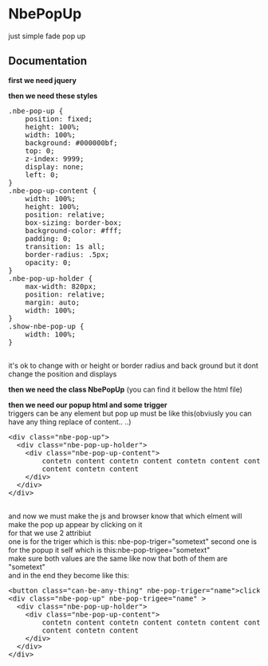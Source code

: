 # NbePopUp
<p>just simple fade pop up</p>

<h2>Documentation</h2>
<p><b>first we need jquery</b></p>
<p><b>then we need these styles</b><br/></p>

<pre>
.nbe-pop-up {
	position: fixed;
	height: 100%;
	width: 100%;
	background: #000000bf;
	top: 0;
	z-index: 9999;
	display: none;
	left: 0;
}
.nbe-pop-up-content {
	width: 100%;
	height: 100%;
	position: relative;
	box-sizing: border-box;
	background-color: #fff;
	padding: 0;
	transition: 1s all;
	border-radius: .5px;
	opacity: 0;
}
.nbe-pop-up-holder {
	max-width: 820px;
	position: relative;
	margin: auto;
	width: 100%;
}
.show-nbe-pop-up {
	width: 100%;
}
    </pre>
<p>  it's ok to change with or height or border radius and back ground but it dont change the position and displays  </p>
  <p><b>then we need the class NbePopUp</b> (you can find it bellow the html file)</p>
  <p><b>then we need our popup html and some trigger</b><br/> triggers can be any element but pop up must be like this(obviusly you can have any thing replace of content.. ..)</p>
  <pre>
&lt;div class="nbe-pop-up"&gt;
  &lt;div class="nbe-pop-up-holder"&gt;
	&lt;div class="nbe-pop-up-content"&gt;
		contetn content contetn content contetn content contetn content contetn content contetn content contetn
		content contetn content
	&lt;/div&gt;
  &lt;/div&gt;
&lt;/div&gt;
  </pre>
  
  <p>and now we must make the js and browser know that which elment will make the pop up appear by clicking on it<br>
	for that we use 2 attribiut <br/>
	one is for the triger which is this: nbe-pop-triger="sometext"
	second one is  for the popup it self which is this:nbe-pop-trigee="sometext"<br>
	make sure both values are the same like now that both of them are "sometext"<br>
	and in the end they become like this:</p>
<pre>
&lt;button class="can-be-any-thing" nbe-pop-triger="name"&gt;click here&lt;/button&gt;
&lt;div class="nbe-pop-up" nbe-pop-trigee="name" &gt;
  &lt;div class="nbe-pop-up-holder"&gt;
	&lt;div class="nbe-pop-up-content"&gt;
		contetn content contetn content contetn content contetn content contetn content contetn content contetn
		content contetn content
	&lt;/div&gt;
  &lt;/div&gt;
&lt;/div&gt;
</pre>
  
